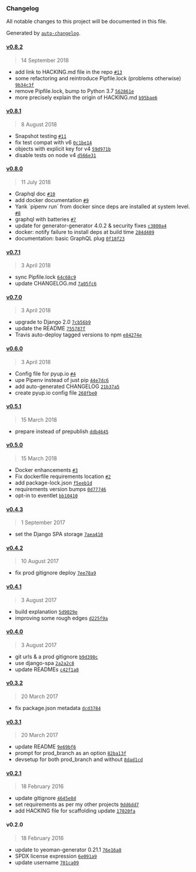 ### Changelog
All notable changes to this project will be documented in this file.

Generated by [`auto-changelog`](https://github.com/CookPete/auto-changelog).

#### [v0.8.2](https://github.com/metakermit/generator-django-rest/compare/v0.8.1...v0.8.2)
> 14 September 2018
- add link to HACKING.md file in the repo [`#13`](https://github.com/metakermit/generator-django-rest/pull/13)
- some refactoring and reintroduce Pipfile.lock (problems otherwise) [`9b34c3f`](https://github.com/metakermit/generator-django-rest/commit/9b34c3fb8923e02dfff99fd30ba4afd71e5b415f)
- remove Pipfile.lock, bump to Python 3.7 [`562861e`](https://github.com/metakermit/generator-django-rest/commit/562861e873971d2186516e6b33eff469976fea3c)
- more precisely explain the origin of HACKING.md [`b95bae6`](https://github.com/metakermit/generator-django-rest/commit/b95bae6eecad9b98db38e4f7c58058bfb95e75a0)

#### [v0.8.1](https://github.com/metakermit/generator-django-rest/compare/v0.8.0...v0.8.1)
> 8 August 2018
- Snapshot testing [`#11`](https://github.com/metakermit/generator-django-rest/pull/11)
- fix test compat with v6 [`0c1be14`](https://github.com/metakermit/generator-django-rest/commit/0c1be1445785fae775bf402b312e37790d1e5be9)
- objects with explicit key for v4 [`59d971b`](https://github.com/metakermit/generator-django-rest/commit/59d971b0d3cf218493d597c16a1bcfdbc45b9280)
- disable tests on node v4 [`d566e31`](https://github.com/metakermit/generator-django-rest/commit/d566e31516a3456174bc54285c06c7a0d57d84c0)

#### [v0.8.0](https://github.com/metakermit/generator-django-rest/compare/v0.7.1...v0.8.0)
> 11 July 2018
- Graphql doc [`#10`](https://github.com/metakermit/generator-django-rest/pull/10)
- add docker documentation [`#9`](https://github.com/metakermit/generator-django-rest/pull/9)
- Yank &#x60;pipenv run&#x60; from docker since deps are installed at system level. [`#8`](https://github.com/metakermit/generator-django-rest/pull/8)
- graphql with batteries [`#7`](https://github.com/metakermit/generator-django-rest/pull/7)
- update for generator-generator 4.0.2 &amp; security fixes [`c3800a4`](https://github.com/metakermit/generator-django-rest/commit/c3800a49da7584916a744e97860e4dddf4cfa9dd)
- docker: notify failure to install deps at build time [`284d409`](https://github.com/metakermit/generator-django-rest/commit/284d409254ac1519debe7bccd33125c812976044)
- documentation: basic GraphQL plug [`0f18f23`](https://github.com/metakermit/generator-django-rest/commit/0f18f23b45a0c57a9e5767f66598ef8c087fca3b)

#### [v0.7.1](https://github.com/metakermit/generator-django-rest/compare/v0.7.0...v0.7.1)
> 3 April 2018
- sync Pipfile.lock [`64c68c9`](https://github.com/metakermit/generator-django-rest/commit/64c68c9d0342619894a7fba05ef43dfb1bb21286)
- update CHANGELOG.md [`7a05fc6`](https://github.com/metakermit/generator-django-rest/commit/7a05fc6b403d525c43081dcaa4818f6fd4fcae40)

#### [v0.7.0](https://github.com/metakermit/generator-django-rest/compare/v0.6.0...v0.7.0)
> 3 April 2018
- upgrade to Django 2.0 [`7cb56b9`](https://github.com/metakermit/generator-django-rest/commit/7cb56b94a02a35e849aae9cb14f9a2fde0fc0471)
- update the README [`755787f`](https://github.com/metakermit/generator-django-rest/commit/755787ff3a32d51f6d48c467ec1421fca96fed4f)
- Travis auto-deploy tagged versions to npm [`e84274e`](https://github.com/metakermit/generator-django-rest/commit/e84274ed78ff5ceca632510bb10c3556fd0e857a)

#### [v0.6.0](https://github.com/metakermit/generator-django-rest/compare/v0.5.1...v0.6.0)
> 3 April 2018
- Config file for pyup.io [`#4`](https://github.com/metakermit/generator-django-rest/pull/4)
- upe Pipenv instead of just pip [`44e7dc6`](https://github.com/metakermit/generator-django-rest/commit/44e7dc6226e659e316b85ba153dde565b3fe8b44)
- add auto-generated CHANGELOG [`21b37a5`](https://github.com/metakermit/generator-django-rest/commit/21b37a5f2ff1a8be23b02de2451172bc586f5749)
- create pyup.io config file [`268fbe0`](https://github.com/metakermit/generator-django-rest/commit/268fbe017ef1242b393ecec9842154b11c6b87cf)

#### [v0.5.1](https://github.com/metakermit/generator-django-rest/compare/v0.5.0...v0.5.1)
> 15 March 2018
- prepare instead of prepublish [`ddb4645`](https://github.com/metakermit/generator-django-rest/commit/ddb464513ae7a30c5d19bd7e327cbbe0ce6dd3bc)

#### [v0.5.0](https://github.com/metakermit/generator-django-rest/compare/v0.4.3...v0.5.0)
> 15 March 2018
- Docker enhancements [`#3`](https://github.com/metakermit/generator-django-rest/pull/3)
- Fix dockerfile requirements location [`#2`](https://github.com/metakermit/generator-django-rest/pull/2)
- add package-lock.json [`f5eeb1d`](https://github.com/metakermit/generator-django-rest/commit/f5eeb1d1048236deccf0a7acb1f5908f7acc6525)
- requirements version bumps [`0d77746`](https://github.com/metakermit/generator-django-rest/commit/0d777464604a8636b521bc5851663530b3c6adeb)
- opt-in to eventlet [`bb10410`](https://github.com/metakermit/generator-django-rest/commit/bb104100d71e0d32f54689ba6602fde91b5adf63)

#### [v0.4.3](https://github.com/metakermit/generator-django-rest/compare/v0.4.2...v0.4.3)
> 1 September 2017
- set the Django SPA storage [`7aea410`](https://github.com/metakermit/generator-django-rest/commit/7aea410f3582c1f66e373ebc694bfd8064f27ff1)

#### [v0.4.2](https://github.com/metakermit/generator-django-rest/compare/v0.4.1...v0.4.2)
> 10 August 2017
- fix prod gitignore deploy [`7ee78a9`](https://github.com/metakermit/generator-django-rest/commit/7ee78a9dbbc73476cc8ff8643cc8f4447299c396)

#### [v0.4.1](https://github.com/metakermit/generator-django-rest/compare/v0.4.0...v0.4.1)
> 3 August 2017
- build explanation [`5d9029e`](https://github.com/metakermit/generator-django-rest/commit/5d9029ef8fe9c0e62ce5c744ff2396bfd362b819)
- improving some rough edges [`d225f9a`](https://github.com/metakermit/generator-django-rest/commit/d225f9ad505a0b89dd3e5370d68925433b502161)

#### [v0.4.0](https://github.com/metakermit/generator-django-rest/compare/v0.3.2...v0.4.0)
> 3 August 2017
- git urls &amp; a prod gitignore [`b9d390c`](https://github.com/metakermit/generator-django-rest/commit/b9d390cd63d11b48c40184b8853c56fc2bd7d2ed)
- use django-spa [`2a2a2c8`](https://github.com/metakermit/generator-django-rest/commit/2a2a2c801a7e38ec555f762dd759133b92be041c)
- update READMEs [`c42f1a8`](https://github.com/metakermit/generator-django-rest/commit/c42f1a83915eadeb67e650165997b20fc6308d7b)

#### [v0.3.2](https://github.com/metakermit/generator-django-rest/compare/v0.3.1...v0.3.2)
> 20 March 2017
- fix package.json metadata [`dcd3784`](https://github.com/metakermit/generator-django-rest/commit/dcd378459be3eedb08a3612b0e537568699a589b)

#### [v0.3.1](https://github.com/metakermit/generator-django-rest/compare/v0.2.1...v0.3.1)
> 20 March 2017
- update README [`9e69bf6`](https://github.com/metakermit/generator-django-rest/commit/9e69bf68f19eac685eaa64452b0d024d7a136529)
- prompt for prod_branch as an option [`82ba13f`](https://github.com/metakermit/generator-django-rest/commit/82ba13fee57f30239edb04ddc554a3eb67b93907)
- devsetup for both prod_branch and without [`8dad1cd`](https://github.com/metakermit/generator-django-rest/commit/8dad1cdd5bc89bf068f333b012dedbe2cfce9551)

#### [v0.2.1](https://github.com/metakermit/generator-django-rest/compare/v0.2.0...v0.2.1)
> 18 February 2016
- update gitignore [`4645e8d`](https://github.com/metakermit/generator-django-rest/commit/4645e8d6484a7b97022afb2ee4f547ca6eb5402e)
- set requirements as per my other projects [`9dd6dd7`](https://github.com/metakermit/generator-django-rest/commit/9dd6dd79939d6a5b50136e60295ae9596bd9fca5)
- add HACKING file for scaffolding update [`17020fa`](https://github.com/metakermit/generator-django-rest/commit/17020faefc754cd7c7c407089a639e32a204ed4b)

#### v0.2.0
> 18 February 2016
- update to yeoman-generator 0.21.1 [`76e16a8`](https://github.com/metakermit/generator-django-rest/commit/76e16a8dacddfea697184ed2191c3f56a2d30b87)
- SPDX license expression [`6e091a9`](https://github.com/metakermit/generator-django-rest/commit/6e091a95445c24a8b7cff98919f31127a37b85d7)
- update username [`701ca09`](https://github.com/metakermit/generator-django-rest/commit/701ca0972c3bcc5eb81fe01d9ed0cb8439fff692)

